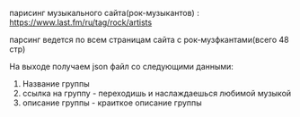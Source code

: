 парисинг музыкального сайта(рок-музыкантов) : https://www.last.fm/ru/tag/rock/artists

парсинг ведется по всем страницам сайта с рок-музфкантами(всего 48 стр)

На выходе получаем json файл со следующими данными:
1. Название группы
2. ссылка на группу - переходишь и наслаждаешься любимой музыкой
3. описание группы - краиткое описание группы
